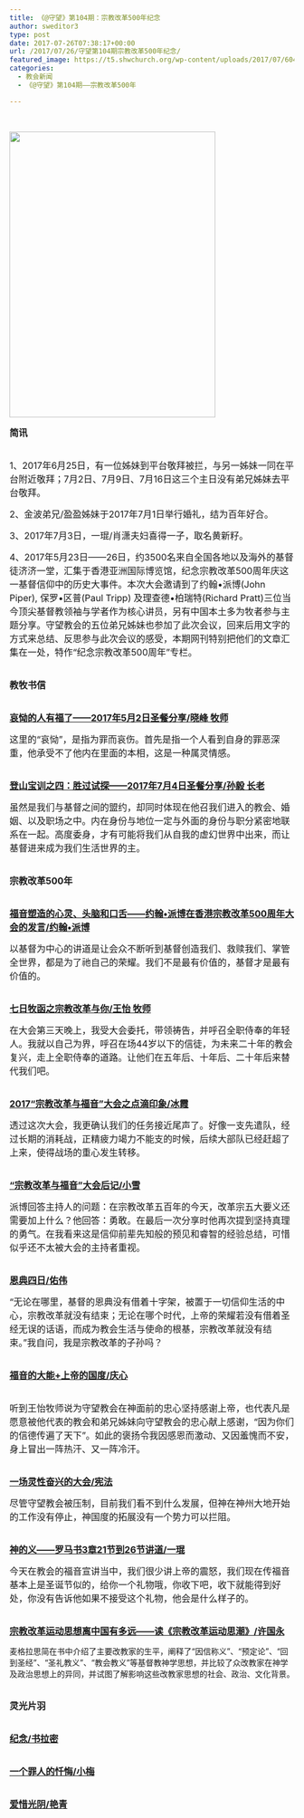 ```yaml
---
title: 《@守望》第104期：宗教改革500年纪念
author: sweditor3
type: post
date: 2017-07-26T07:38:17+00:00
url: /2017/07/26/守望第104期宗教改革500年纪念/
featured_image: https://t5.shwchurch.org/wp-content/uploads/2017/07/6040273670-400x288.jpg
categories:
  - 教会新闻
  - 《@守望》第104期——宗教改革500年

---
```

&nbsp;

<img class="aligncenter wp-image-15717" src="http://t5.shwchurch.org/wp-content/uploads/2017/07/604027367.jpg" alt="" width="364" height="505" />

<span style="font-size: 12pt;"><strong>简讯</strong></span>

<span style="font-size: 12pt;"><br /> 1、2017年6月25日，有一位姊妹到平台敬拜被拦，与另一姊妹一同在平台附近敬拜；7月2日、7月9日、7月16日这三个主日没有弟兄姊妹去平台敬拜。</span>

<span style="font-size: 12pt;">2、金波弟兄/盈盈姊妹于2017年7月1日举行婚礼，结为百年好合。</span>

<span style="font-size: 12pt;">3、2017年7月3日，一琨/肖潇夫妇喜得一子，取名黄新籽。</span>

<span style="font-size: 12pt;">4、2017年5月23日——26日，约3500名来自全国各地以及海外的基督徒济济一堂，汇集于香港亚洲国际博览馆，纪念宗教改革500周年庆这一基督信仰中的历史大事件。本次大会邀请到了约翰•派博(John Piper), 保罗•区普(Paul Tripp) 及理查德•柏瑞特(Richard Pratt)三位当今顶尖基督教领袖与学者作为核心讲员，另有中国本土多为牧者参与主题分享。守望教会的五位弟兄姊妹也参加了此次会议，回来后用文字的方式来总结、反思参与此次会议的感受，本期网刊特别把他们的文章汇集在一处，特作“纪念宗教改革500周年”专栏。</span>

<span style="font-size: 12pt;"><strong><br /> 教牧书信</strong></span>

<span style="font-size: 12pt;"><a href="/2017/07/26/八福之哀恸的人有福了/"><strong><br /> 哀恸的人有福了——2017年5月2日圣餐分享/晓峰 牧师</strong></a></span>

<span style="font-size: 12pt;">这里的“哀恸”，是指为罪而哀伤。首先是指一个人看到自身的罪恶深重，他承受不了他内在里面的本相，这是一种属灵情感。</span>

<span style="font-size: 12pt;"><a href="/2017/07/26/登山宝训之四胜过试探2017年7月4日圣餐讲道/"><strong><br /> 登山宝训之四：胜过试探——2017年7月4日圣餐分享/孙毅 长老</strong></a></span>

<span style="font-size: 12pt;">虽然是我们与基督之间的盟约，却同时体现在他召我们进入的教会、婚姻、以及职场之中。内在身份与地位一定与外面的身份与职分紧密地联系在一起。高度委身，才有可能将我们从自我的虚幻世界中出来，而让基督进来成为我们生活世界的主。</span>

<span style="font-size: 12pt;"><strong><br /> 宗教改革500年</strong></span>

<span style="font-size: 12pt;"><a href="/2017/07/26/福音塑造的心灵头脑和口舌/"><strong><br /> 福音塑造的心灵、头脑和口舌——约翰•派博在香港宗教改革500周年大会的发言/约翰•派博</strong></a></span>

<span style="font-size: 12pt;">以基督为中心的讲道是让会众不断听到基督创造我们、救赎我们、掌管全世界，都是为了祂自己的荣耀。我们不是最有价值的，基督才是最有价值的。</span>

<span style="font-size: 12pt;"><a href="/2017/07/26/【七日牧函】宗教改革与你/"><strong><br /> 七日牧函之宗教改革与你/王怡 牧师</strong></a></span>

<span style="font-size: 12pt;">在大会第三天晚上，我受大会委托，带领祷告，并呼召全职侍奉的年轻人。我就以自己为界，呼召在场44岁以下的信徒，为未来二十年的教会复兴，走上全职侍奉的道路。让他们在五年后、十年后、二十年后来替代我们吧。</span>

<span style="font-size: 12pt;"><a href="/2017/07/26/2017宗教改革与福音大会之点滴印象/"><strong><br /> 2017“宗教改革与福音”大会之点滴印象/冰霞</strong></a></span>

<span style="font-size: 12pt;">透过这次大会，我更确认我们的任务接近尾声了。好像一支先遣队，经过长期的消耗战，正精疲力竭力不能支的时候，后续大部队已经赶超了上来，使得战场的重心发生转移。</span>

<span style="font-size: 12pt;"><a href="/2017/07/26/宗教改革与福音大会后记/"><strong><br /> “宗教改革与福音”大会后记/小雪</strong></a></span>

<span style="font-size: 12pt;">派博回答主持人的问题：在宗教改革五百年的今天，改革宗五大要义还需要加上什么？他回答：勇敢。在最后一次分享时他再次提到坚持真理的勇气。在我看来这是信仰前辈先知般的预见和睿智的经验总结，可惜似乎还不太被大会的主持者重视。</span>

<span style="font-size: 12pt;"><a href="/2017/07/26/恩典四日/"><strong><br /> 恩典四日/佑伟</strong></a></span>

<span style="font-size: 12pt;">“无论在哪里，基督的恩典没有借着十字架，被置于一切信仰生活的中心，宗教改革就没有结束；无论在哪个时代，上帝的荣耀若没有借着圣经无误的话语，而成为教会生活与使命的根基，宗教改革就没有结束。”我自问，我是宗教改革的子孙吗？</span>

<span style="font-size: 12pt;"><a href="/2017/07/26/福音的大能上帝的国度/"><strong><br /> 福音的大能+上帝的国度/庆心</strong></a></span>
  
<span style="font-size: 12pt;"><br /> 听到王怡牧师说为守望教会在神面前的忠心坚持感谢上帝，也代表凡是愿意被他代表的教会和弟兄姊妹向守望教会的忠心献上感谢，“因为你们的信德传遍了天下”。如此的褒扬令我因感恩而激动、又因羞愧而不安，身上冒出一阵热汗、又一阵冷汗。</span>

<span style="font-size: 12pt;"><a href="/2017/07/26/香港宗教改革与福音大会一场灵性奋兴的大会/"><strong><br /> 一场灵性奋兴的大会/宪法</strong></a></span>

<span style="font-size: 12pt;">尽管守望教会被压制，目前我们看不到什么发展，但神在神州大地开始的工作没有停止，神国度的拓展没有一个势力可以拦阻。</span>

<span style="font-size: 12pt;"><a href="/2017/07/26/神的义罗马书3章21节到26节讲道/"><strong><br /> 神的义——罗马书</strong><strong>3</strong><strong>章</strong><strong>21</strong><strong>节到</strong><strong>26</strong><strong>节讲道</strong><strong>/</strong><strong>一琨</strong></a></span>

<span style="font-size: 12pt;">今天在教会的福音宣讲当中，我们很少讲上帝的震怒，我们现在传福音基本上是圣诞节似的，给你一个礼物哦，你收下吧，收下就能得到好处，你没有告诉他如果不接受这个礼物，他会是什么样子的。</span>

<span style="font-size: 12pt;"><a href="/2017/07/26/宗教改革运动思想离中国有多远读宗教改革/"><strong><br /> 宗教改革运动思想离中国有多远——读《宗教改革运动思潮》/许国永</strong></a></span>

麦格拉思简在书中介绍了主要改教家的生平，阐释了“因信称义”、“预定论”、“回到圣经”、“圣礼教义”、“教会教义”等基督教神学思想，并比较了众改教家在神学及政治思想上的异同，并试图了解影响这些改教家思想的社会、政治、文化背景。

<span style="font-size: 12pt;"><strong><br /> 灵光片羽</strong></span>

<span style="font-size: 12pt;"><a href="/2017/07/26/纪念今天/"><strong><br /> 纪念/书拉密</strong></a></span>

<span style="font-size: 12pt;"><a href="/2017/07/26/一个罪人的忏悔/"><strong><br /> 一个罪人的忏悔/小梅</strong></a></span>

<span style="font-size: 12pt;"><a href="/2017/07/26/爱惜光阴/"><strong><br /> 爱惜光阴/艳青</strong></a></span>